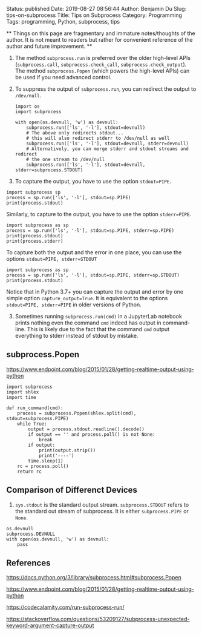 Status: published
Date: 2019-08-27 08:56:44
Author: Benjamin Du
Slug: tips-on-subprocess
Title: Tips on Subprocess
Category: Programming
Tags: programming, Python, subprocess, tips

**
Things on this page are fragmentary and immature notes/thoughts of the author.
It is not meant to readers but rather for convenient reference of the author and future improvement.
**

1. The method `subprocess.run` is preferred over the older high-level APIs 
  (`subprocess.call`, `subprocess.check_call`, `subprocess.check_output`).
  The method `subprocess.Popen` (which powers the high-level APIs) can be used if you need advanced control.

2. To suppress the output of `subprocess.run`,
    you can redirect the output to `/dev/null`.
    ```
    import os
    import subprocess

    with open(os.devnull, 'w') as devnull:
        subprocess.run(['ls', '-l'], stdout=devnull)
        # The above only redirects stdout...
        # this will also redirect stderr to /dev/null as well
        subprocess.run(['ls', '-l'], stdout=devnull, stderr=devnull)
        # Alternatively, you can merge stderr and stdout streams and redirect
        # the one stream to /dev/null
        subprocess.run(['ls', '-l'], stdout=devnull, stderr=subprocess.STDOUT)
    ```

3. To capture the output, you have to use the option `stdout=PIPE`.
```
import subprocess sp
process = sp.run(['ls', '-l'], stdout=sp.PIPE)
print(process.stdout)
```
  Similarly, to capture to the output, you have to use the option `stderr=PIPE`.
```
import subprocess as sp
process = sp.run(['ls', '-l'], stdout=sp.PIPE, stderr=sp.PIPE)
print(process.stdout)
print(process.stderr)
```
  To capture both the output and the error in one place, you can use the options `stdout=PIPE, stderr=STDOUT`
```
import subprocess as sp
process = sp.run(['ls', '-l'], stdout=sp.PIPE, stderr=sp.STDOUT)
print(process.stdout)
```
  Notice that in Python 3.7+ you can capture the output and error by one simple option `capture_output=True`.
  It is equivalent to the options `stdout=PIPE, stderr=PIPE` in older versions of Python.

3. Sometimes running `subprocess.run(cmd)` in a JupyterLab notebook prints nothing even the command `cmd` indeed has output in command-line.
  This is likely due to the fact that the command `cmd` output everything to stderr instead of stdout by mistake.
  

## subprocess.Popen

https://www.endpoint.com/blog/2015/01/28/getting-realtime-output-using-python

```
import subprocess
import shlex
import time

def run_command(cmd):
    process = subprocess.Popen(shlex.split(cmd), stdout=subprocess.PIPE)
    while True:
        output = process.stdout.readline().decode()
        if output == '' and process.poll() is not None:
            break
        if output:
            print(output.strip())
            print('----')
        time.sleep(1)
    rc = process.poll()
    return rc
```

## Comparison of Differenct Devices

1. `sys.stdout` is the standard output stream.
  `subprocess.STDOUT` refers to the standard out stream of subprocess.
  It is either `subprocess.PIPE` or `None`.
```
os.devnull
subprocess.DEVNULL
with open(os.devnull, 'w') as devnull:
    pass
```


## References 

https://docs.python.org/3/library/subprocess.html#subprocess.Popen

https://www.endpoint.com/blog/2015/01/28/getting-realtime-output-using-python

https://codecalamity.com/run-subprocess-run/

https://stackoverflow.com/questions/53209127/subprocess-unexpected-keyword-argument-capture-output
